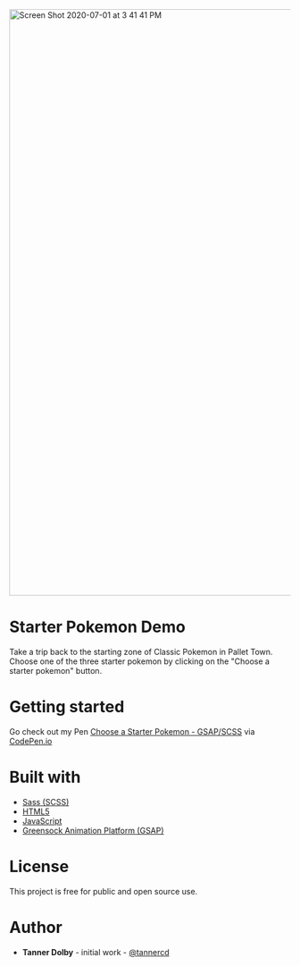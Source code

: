<img width="1050" alt="Screen Shot 2020-07-01 at 3 41 41 PM" src="https://user-images.githubusercontent.com/48612525/86298126-da0b4a80-bbb1-11ea-89e4-b9ab48528ecf.png">

# Starter Pokemon Demo

Take a trip back to the starting zone of Classic Pokemon in Pallet Town. Choose one of the three starter pokemon by clicking on the "Choose a starter pokemon" button.

# Getting started
Go check out my Pen [Choose a Starter Pokemon - GSAP/SCSS](https://codepen.io/spherical/pen/mdVqWRx) via [CodePen.io](https://codepen.io)

# Built with
* [Sass (SCSS)](https://sass-lang.com/)
* [HTML5](https://developer.mozilla.org/en-US/docs/Web/Guide/HTML/HTML5)
* [JavaScript](https://developer.mozilla.org/en-US/docs/Web/JavaScript)
* [Greensock Animation Platform (GSAP)](https://greensock.com/)

# License
This project is free for public and open source use.

# Author
* **Tanner Dolby** - initial work - [@tannercd](https://github.com/tannercd)

